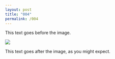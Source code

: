 ```yaml
---
layout: post
title: "004"
permalink: /004
---
```


This text goes before the image.

![](/images/004.png)

This text goes after the image, as you might expect.
